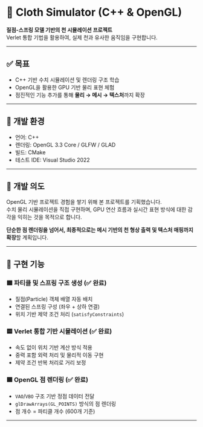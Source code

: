 # 🧵 Cloth Simulator (C++ & OpenGL)

**질점-스프링 모델 기반의 천 시뮬레이션 프로젝트**  
Verlet 통합 기법을 활용하여, 실제 천과 유사한 움직임을 구현합니다.

---

## ✅ 목표

- C++ 기반 수치 시뮬레이션 및 렌더링 구조 학습
- OpenGL을 활용한 GPU 기반 물리 표현 체험
- 점진적인 기능 추가를 통해 **물리 → 메시 → 텍스처**까지 확장

---

## 🔧 개발 환경

- 언어: C++
- 렌더링: OpenGL 3.3 Core / GLFW / GLAD
- 빌드: CMake
- 테스트 IDE: Visual Studio 2022

---

## 🧠 개발 의도

OpenGL 기반 프로젝트 경험을 쌓기 위해 본 프로젝트를 기획했습니다.  
수치 물리 시뮬레이션을 직접 구현하며, GPU 연산 흐름과 실시간 표현 방식에 대한 감각을 익히는 것을 목적으로 합니다.

**단순한 점 렌더링을 넘어서, 최종적으로는 메시 기반의 천 형상 출력 및 텍스처 매핑까지 확장**할 계획입니다.

---

## 🧩 구현 기능

### 🟩 파티클 및 스프링 구조 생성 (✅ 완료)

- 질점(Particle) 객체 배열 자동 배치
- 연결된 스프링 구성 (좌우 + 상하 연결)
- 위치 기반 제약 조건 처리 (`satisfyConstraints`)

### 🟨 Verlet 통합 기반 시뮬레이션 (✅ 완료)

- 속도 없이 위치 기반 계산 방식 적용
- 중력 포함 외력 처리 및 물리적 이동 구현
- 제약 조건 반복 처리로 거리 보정

### 🟦 OpenGL 점 렌더링 (✅ 완료)

- `VAO`/`VBO` 구조 기반 정점 데이터 전달
- `glDrawArrays(GL_POINTS)` 방식의 점 렌더링
- 점 개수 = 파티클 개수 (600개 기준)

---
